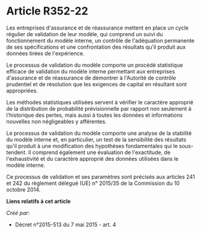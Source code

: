 # Article R352-22

Les entreprises d'assurance et de réassurance mettent en place un cycle régulier de validation de leur modèle, qui comprend
un suivi du fonctionnement du modèle interne, un contrôle de l'adéquation permanente de ses spécifications et une
confrontation des résultats qu'il produit aux données tirées de l'expérience. 

Le processus de validation du modèle comporte un procédé statistique efficace de validation du modèle interne permettant aux
entreprises d'assurance et de réassurance de démontrer à l'Autorité de contrôle prudentiel et de résolution que les exigences
de capital en résultant sont appropriées. 

Les méthodes statistiques utilisées servent à vérifier le caractère approprié de la distribution de probabilité
prévisionnelle par rapport non seulement à l'historique des pertes, mais aussi à toutes les données et informations nouvelles
non négligeables y afférentes. 

Le processus de validation du modèle comporte une analyse de la stabilité du modèle interne et, en particulier, un test de la
sensibilité des résultats qu'il produit à une modification des hypothèses fondamentales qui le sous-tendent. Il comprend
également une évaluation de l'exactitude, de l'exhaustivité et du caractère approprié des données utilisées dans le modèle
interne. 

Ce processus de validation et ses paramètres sont précisés aux articles 241 et 242 du règlement délégué (UE) n° 2015/35 de la
Commission du 10 octobre 2014.

**Liens relatifs à cet article**

_Créé par_:

  - Décret n°2015-513 du 7 mai 2015 - art. 4
